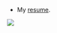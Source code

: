- My [resume](https://drive.google.com/file/d/1s-ra6DGFCniUlm_x8KkCBXiDbx78XT2I/view?usp=sharing).

<img src="https://github-readme-stats.vercel.app/api?username=3outeille&&show_icons=true&title_color=4d70f2&icon_color=4d70f2&text_color=101414&bg_color=fffffff">
